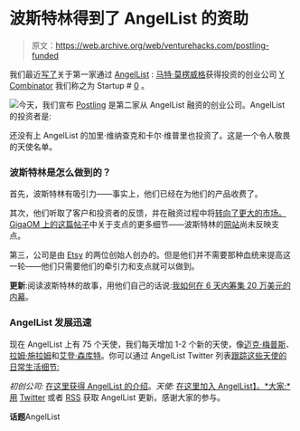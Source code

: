 # 波斯特林得到了 AngelList 的资助

> 原文：<https://web.archive.org/web/venturehacks.com/postling-funded>

我们最近[写了](https://web.archive.org/web/20221006051946/http://venturehacks.com/articles/startuplist-first-funding)关于第一家通过 [AngelList](https://web.archive.org/web/20221006051946/http://venturehacks.com/angellist) : [马特·莫楞威格](https://web.archive.org/web/20221006051946/http://venturehacks.com/angellist#matt-mullenweg)获得投资的创业公司 [Y Combinator](https://web.archive.org/web/20221006051946/http://ycombinator.com/) 我们称之为 Startup # [0](https://web.archive.org/web/20221006051946/http://en.wikipedia.org/wiki/0_%28number%29#Numbering_from_1_or_0) 。

[![](img/86262f2cba0befb41cf9d92a8b5c1ede.png)](https://web.archive.org/web/20221006051946/http://www.postling.com/)今天，我们宣布 [Postling](https://web.archive.org/web/20221006051946/http://www.postling.com/) 是第二家从 AngelList 融资的创业公司。AngelList 的投资者是:

还没有上 AngelList 的加里·维纳查克和卡尔·维普里也投资了。这是一个令人敬畏的天使名单。

### 波斯特林是怎么做到的？

首先，波斯特林有吸引力——事实上，他们已经在为他们的产品收费了。

其次，他们听取了客户和投资者的反馈，并在融资过程中将[转向了更大的市场。GigaOM 上的这篇](https://web.archive.org/web/20221006051946/http://www.startuplessonslearned.com/2009/06/pivot-dont-jump-to-new-vision.html)[帖子](https://web.archive.org/web/20221006051946/http://gigaom.com/2010/04/01/for-postling-angel-investors-mail-in-their-checks/)中关于支点的更多细节——波斯特林的[网站](https://web.archive.org/web/20221006051946/http://postling.com/)尚未反映支点。

第三，公司是由 [Etsy](https://web.archive.org/web/20221006051946/http://www.etsy.com/) 的两位创始人创办的。但是他们并不需要那种血统来提高这一轮——他们只需要他们的牵引力和支点就可以做到。

**更新**:阅读波斯特林的故事，用他们自己的话说:[我如何在 6 天内筹集 20 万美元的内幕](https://web.archive.org/web/20221006051946/http://caterpillarcowboy.com/post/489762022/the-inside-story-on-how-i-raised-200k-in-6-days)。

### AngelList 发展迅速

现在 AngelList 上有 75 个天使，我们每天增加 1-2 个新的天使，像[迈克·梅普斯](https://web.archive.org/web/20221006051946/http://venturehacks.com/angellist#mike-maples)、[拉姆·施拉姆](https://web.archive.org/web/20221006051946/http://venturehacks.com/angellist#ram-shriram)和[艾登·森库特](https://web.archive.org/web/20221006051946/http://venturehacks.com/angellist#aydin-senkut)。你可以通过 AngelList Twitter 列表[跟踪这些天使的日常生活细节:](https://web.archive.org/web/20221006051946/http://twitter.com/venturehacks/angellist)

*初创公司:* [在这里获得 AngelList 的介绍](https://web.archive.org/web/20221006051946/http://venturehacks.com/startuplist)。*天使:* [在这里加入 AngelList】。*大家:*用](https://web.archive.org/web/20221006051946/http://venturehacks.wufoo.com/forms/p7x3x5/) [Twitter](https://web.archive.org/web/20221006051946/http://twitter.com/angellist) 或者 [RSS](https://web.archive.org/web/20221006051946/http://feeds.venturehacks.com/angellist) 获取 AngelList 更新。感谢大家的参与。 [](https://web.archive.org/web/20221006051946/http://feeds.venturehacks.com/angellist) 

**话题**AngelList